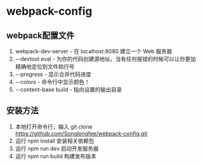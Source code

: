 # webpack-config

## webpack配置文件

1. webpack-dev-server - 在 localhost:8080 建立一个 Web 服务器
2. --devtool eval - 为你的代码创建源地址。当有任何报错的时候可以让你更加精确地定位到文件和行号
3. --progress - 显示合并代码进度
4. --colors - 命令行中显示颜色！
5. --content-base build - 指向设置的输出目录

## 安装方法
1. 本地打开命令行，输入 git clone https://github.com/Songlongfee/webpack-config.git
2. 运行 npm install 安装相关依赖包
3. 运行 npm run dev 启动开发服务器
4. 运行 npm run build 构建发布版本